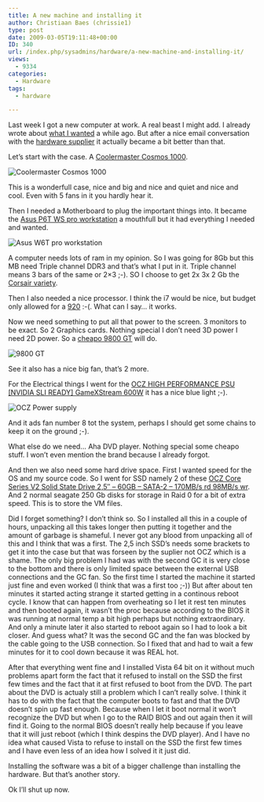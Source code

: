 ```yaml
---
title: A new machine and installing it
author: Christiaan Baes (chrissie1)
type: post
date: 2009-03-05T19:11:48+00:00
ID: 340
url: /index.php/sysadmins/hardware/a-new-machine-and-installing-it/
views:
  - 9334
categories:
  - Hardware
tags:
  - hardware

---
```

Last week I got a new computer at work. A real beast I might add. I already wrote about [what I wanted][1] a while ago. But after a nice email conversation with the [hardware supplier][2] it actually became a bit better than that.

Let&#8217;s start with the case. A [Coolermaster Cosmos 1000][3].

![Coolermaster Cosmos 1000][4]

This is a wonderfull case, nice and big and nice and quiet and nice and cool. Even with 5 fans in it you hardly hear it.

Then I needed a Motherboard to plug the important things into. It became the [Asus P6T WS pro workstation][5] a mouthfull but it had everything I needed and wanted. 

![Asus W6T pro workstation][6]

A computer needs lots of ram in my opinion. So I was going for 8Gb but this MB need Triple channel DDR3 and that&#8217;s what I put in it. Triple channel means 3 bars of the same or 2&#215;3 ;-). SO I choose to get 2x 3x 2 Gb the [Corsair variety][7]. 

Then I also needed a nice processor. I think the i7 would be nice, but budget only allowed for a [920][8] :-(. What can I say&#8230; it works. 

Now we need something to put all that power to the screen. 3 monitors to be exact. So 2 Graphics cards. Nothing special I don&#8217;t need 3D power I need 2D power. So a [cheapo 9800 GT][9] will do.

![9800 GT][10]

See it also has a nice big fan, that&#8217;s 2 more. 

For the Electrical things I went for the [OCZ HIGH PERFORMANCE PSU [NVIDIA SLI READY] GameXStream 600W][11] it has a nice blue light ;-). 

![OCZ Power supply][12]

And it ads fan number 8 tot the system, perhaps I should get some chains to keep it on the ground ;-). 

What else do we need&#8230; Aha DVD player. Nothing special some cheapo stuff. I won&#8217;t even mention the brand because I already forgot.

And then we also need some hard drive space. First I wanted speed for the OS and my source code. So I went for SSD namely 2 of these [OCZ Core Series V2 Solid State Drive 2,5&#8243; &#8211; 60GB &#8211; SATA-2 &#8211; 170MB/s rd 98MB/s wr][13]. And 2 normal seagate 250 Gb disks for storage in Raid 0 for a bit of extra speed. This is to store the VM files.

Did I forget something? I don&#8217;t think so. So I installed all this in a couple of hours, unpacking all this takes longer then putting it together and the amount of garbage is shameful. I never got any blood from unpacking all of this and I think that was a first. The 2,5 inch SSD&#8217;s needs some brackets to get it into the case but that was forseen by the suplier not OCZ which is a shame. The only big problem I had was with the second GC it is very close to the bottom and there is only limited space between the external USB connections and the GC fan. So the first time I started the machine it started just fine and even worked (I think that was a first too ;-)) But after about ten minutes it started acting strange it started getting in a continous reboot cycle. I know that can happen from overheating so I let it rest ten minutes and then booted again, it wasn&#8217;t the proc because according to the BIOS it was running at normal temp a bit high perhaps but nothing extraordinary. And only a minute later it also started to reboot again so I had to look a bit closer. And guess what? It was the second GC and the fan was blocked by the cable going to the USB connection. So I fixed that and had to wait a few minutes for it to cool down because it was REAL hot. 

After that everything went fine and I installed Vista 64 bit on it without much problems apart form the fact that it refused to install on the SSD the first few times and the fact that it at first refused to boot from the DVD. The part about the DVD is actualy still a problem which I can&#8217;t really solve. I think it has to do with the fact that the computer boots to fast and that the DVD doesn&#8217;t spin up fast enough. Because when I let it boot normal it won&#8217;t recognize the DVD but when I go to the RAID BIOS and out again then it will find it. Going to the normal BIOS doesn&#8217;t really help because if you leave that it will just reboot (which I think despins the DVD player). And I have no idea what caused Vista to refuse to install on the SSD the first few times and I have even less of an idea how I solved it it just did. 

Installing the software was a bit of a bigger challenge than installing the hardware. But that&#8217;s another story.

Ok I&#8217;ll shut up now.

 [1]: /index.php/All/?p=284
 [2]: http://www.mpl.be/
 [3]: http://www.coolermaster.com/products/product.php?language=nl&act=detail&tbcate=558&id=2589
 [4]: http://www.coolermaster.com/uploads/product/products_highlight/file1183726826179.jpg "Coolermaster Cosmos 1000"
 [5]: http://www.asus.com/products.aspx?l1=3&l2=179&l3=815&l4=0&model=2609&modelmenu=1
 [6]: http://images.tweaktown.com/imagebank/news_pr-asus-P6TWS-Professional-01a_full.png "Asus W6T pro Workstation"
 [7]: http://www.corsair.com/_datasheets/TR3X6G1333C9.pdf
 [8]: http://www.intel.com/products/processor/corei7/index.htm
 [9]: http://www.asus.com/products.aspx?modelmenu=1&model=2423&l1=2&l2=6&l3=656&l4=0
 [10]: http://www.asus.com/999/images/products/2423/2423_l.jpg "9800 GT"
 [11]: http://www.ocztechnology.com/products/power_management/ocz_gamexstream_power_supply-nvidia_sli_ready_
 [12]: http://www.ocztechnology.com/images/products/accessories/b/GXS_nvidia2.jpg "OCZ Power supply"
 [13]: http://www.ocztechnology.com/products/flash_drives/ocz_core_series_v2_sata_ii_2_5-ssd